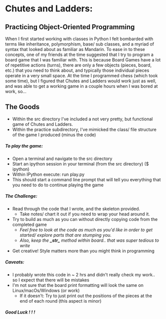 # Chutes and Ladders:
## Practicing Object-Oriented Programming

When I first started working with classes in Python I felt bombarded with terms like inheritance, polymorphism, base/ sub classes, and a myriad of syntax that looked about as familiar as Mandarin. To ease in to these concepts, one of my friends at the time suggested that I try to program a board game that I was familiar with. This is because Board Games have a lot of repetitive actions (turns), there are only a few objects (pieces, board, etc.) that you need to think about, and typically those individual pieces operate in a very small space. At the time I programmed chess (which took some time), but I figured that Chutes and Ladders would work just as well, and was able to get a working game in a couple hours when I was bored at work, so...

## The Goods

* Within the src directory I've included a not very pretty, but functional game of Chutes and Ladders.
* Within the practice subdirectory, I've mimicked the class/ file structure of the game I produced (minus the code)

##### To play the game:

* Open a terminal and navigate to the src directory
* Start an ipython session in your terminal (from the src directory) ($ ipython)
* Within IPython execute: run play.py
* This should start a command line prompt that will tell you everything that you need to do to continue playing the game

##### The Challenge:

* Read through the code that I wrote, and the skeleton provided.
  * Take notes/ chart it out if you need to wrap your head around it.
* Try to build as much as you can without directly copying code from the completed game
  * *Feel free to look at the code as much as you'd like in order to get started/ explore parts that are stumping you.*
  * *Also, keep the **\__str__** method within board.. that was super tedious to write*
* Get creative! Style matters more than you might think in programming

##### Caveats:

* I probably wrote this code in ~ 2 hrs and didn't really check my work.. so I expect that there will be mistakes
* I'm not sure that the board print formatting will look the same on Linux/macOs/Windows (or work)
  * If it doesn't: Try to just print out the positions of the pieces at the end of each round (this aspect is minor)


##### **Good Luck ! ! !**
